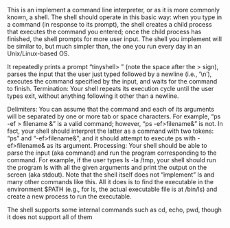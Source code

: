 
This is an  implement a command line interpreter, or as it is more commonly known, a shell. The shell should operate in this basic way: when you type in a command (in response to its prompt), the shell creates a child process that executes the command you entered; once the child process has finished, the shell prompts for more user input. The shell you implement will be similar to, but much simpler than, the one you run every day in an Unix/Linux-based OS.

It repeatedly prints a prompt “tinyshell> ” (note the space after the > sign), parses the input that the user just typed followed by a newline (i.e., ’\n’), executes the command specified by the input, and waits for the command to finish.
Termination: Your shell repeats its execution cycle until the user types exit, without anything following it other than a newline.

Delimiters: You can assume that the command and each of its arguments will be separated by one or more tab or space characters. For example, “ps -ef > filename &” is a valid command; however, “ps -ef>filename&” is not. In fact, your shell should interpret the latter as a command with two tokens: “ps”
and “-ef>filename&”; and it should attempt to execute ps with -ef>filename& as its argument. Processing: Your shell should be able to parse the input (aka command) and run the program corresponding
to the command. For example, if the user types ls -la /tmp, your shell should run the program ls with all the given arguments and print the output on the screen (aka stdout). Note that the shell itself does not “implement” ls and many other commands like this. All it does is to find the executable in the environment $PATH (e.g., for ls, the actual executable file is at /bin/ls) and create a new process to run the executable.


The shell supports some internal commands such as cd, echo, pwd, though it does not support all of them
